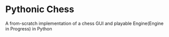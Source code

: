 <h1>
  Pythonic Chess
</h1>
<p>
  A from-scratch implementation of a chess GUI and playable Engine(Engine in Progress) in Python
</p>

